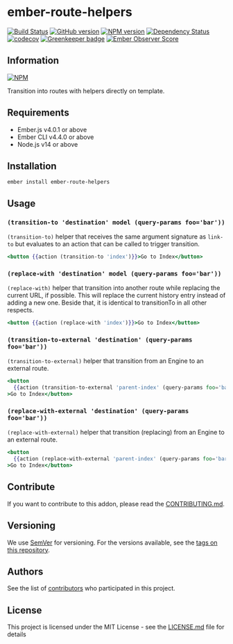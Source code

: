 # ember-route-helpers

[![Build Status](https://travis-ci.org/BBVAEngineering/ember-route-helpers.svg?branch=master)](https://travis-ci.org/BBVAEngineering/ember-route-helpers)
[![GitHub version](https://badge.fury.io/gh/BBVAEngineering%2Fember-route-helpers.svg)](https://badge.fury.io/gh/BBVAEngineering%2Fember-route-helpers)
[![NPM version](https://badge.fury.io/js/ember-route-helpers.svg)](https://badge.fury.io/js/ember-route-helpers)
[![Dependency Status](https://david-dm.org/BBVAEngineering/ember-route-helpers.svg)](https://david-dm.org/BBVAEngineering/ember-route-helpers)
[![codecov](https://codecov.io/gh/BBVAEngineering/ember-route-helpers/branch/master/graph/badge.svg)](https://codecov.io/gh/BBVAEngineering/ember-route-helpers)
[![Greenkeeper badge](https://badges.greenkeeper.io/BBVAEngineering/ember-route-helpers.svg)](https://greenkeeper.io/)
[![Ember Observer Score](https://emberobserver.com/badges/ember-route-helpers.svg)](https://emberobserver.com/addons/ember-route-helpers)

## Information

[![NPM](https://nodei.co/npm/ember-route-helpers.png?downloads=true&downloadRank=true)](https://nodei.co/npm/ember-route-helpers/)

Transition into routes with helpers directly on template.

## Requirements

- Ember.js v4.0.1 or above
- Ember CLI v4.4.0 or above
- Node.js v14 or above

## Installation

```
ember install ember-route-helpers
```

## Usage

### `(transition-to 'destination' model (query-params foo='bar'))`

`(transition-to)` helper that receives the same argument signature as `link-to` but evaluates to an action that can be called to trigger transition.

```hbs
<button {{action (transition-to 'index')}}>Go to Index</button>
```

### `(replace-with 'destination' model (query-params foo='bar'))`

`(replace-with)` helper that transition into another route while replacing the current URL, if possible. This will replace the current history entry instead of adding a new one. Beside that, it is identical to transitionTo in all other respects.

```hbs
<button {{action (replace-with 'index')}}>Go to Index</button>
```

### `(transition-to-external 'destination' (query-params foo='bar'))`

`(transition-to-external)` helper that transition from an Engine to an external route.

```hbs
<button
  {{action (transition-to-external 'parent-index' (query-params foo='bar'))}}
>Go to Index</button>
```

### `(replace-with-external 'destination' (query-params foo='bar'))`

`(replace-with-external)` helper that transition (replacing) from an Engine to an external route.

```hbs
<button
  {{action (replace-with-external 'parent-index' (query-params foo='bar'))}}
>Go to Index</button>
```

## Contribute

If you want to contribute to this addon, please read the [CONTRIBUTING.md](CONTRIBUTING.md).

## Versioning

We use [SemVer](http://semver.org/) for versioning. For the versions available, see the [tags on this repository](https://github.com/BBVAEngineering/ember-route-helpers/tags).

## Authors

See the list of [contributors](https://github.com/BBVAEngineering/ember-route-helpers/graphs/contributors) who participated in this project.

## License

This project is licensed under the MIT License - see the [LICENSE.md](LICENSE.md) file for details
